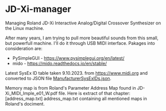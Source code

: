 # JD-Xi-manager
Managing Roland JD-Xi Interactive Analog/Digital Crossover Synthesizer on the Linux machine.

After many years, I am trying to pull more beautiful sounds from this small, but powerfull machine. I'll do it through USB MIDI interface.
Pakages into consideration are:
-  PySimpleGUI - https://www.pysimplegui.org/en/latest/
-  mido - https://mido.readthedocs.io/en/stable/

Latest SysEx ID table taken 9.10.2023. from  https://www.midi.org and converted to JSON file [ManufacturerSysExIDs.json](ManufacturerSysExIDs.json).

Memory map is from Roland's Parameter Address Map found in JD-Xi_MIDI_Imple_e01_W.pdf file. Here is extract of that chapter:[address_map.txt]	address_map.txt containing all mentioned maps in Roland's dociment.
